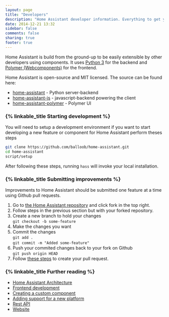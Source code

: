 ```yaml
---
layout: page
title: "Developers"
description: "Home Assistant developer information. Everything to get you started"
date: 2014-12-21 13:32
sidebar: false
comments: false
sharing: true
footer: true
---
```


Home Assistant is build from the ground-up to be easily extensible by other developers using
components. It uses [Python 3](https://www.python.org/) for the backend and
[Polymer (Webcomponents)](https://www.polymer-project.org/) for the frontend.

Home Assistant is open-source and MIT licensed. The source can be found here:

 - [home-assistant](https://github.com/balloob/home-assistant) - Python server-backend
 - [home-assistant-js](https://github.com/balloob/home-assistant-js) - javascript-backend powering the client
 - [home-assistant-polymer](https://github.com/balloob/home-assistant-polymer) - Polymer UI

### {% linkable_title Starting development %}

You will need to setup a development environment if you want to start developing a new feature or
component for Home Assistant perform theses steps

```bash
git clone https://github.com/balloob/home-assistant.git
cd home-assistant
script/setup
```

After following these steps, running `hass` will invoke your local installation.

### {% linkable_title Submitting improvements %}

Improvements to Home Assistant should be submitted one feature at a time using Github pull
requests.

 1. Go to [the Home Assistant repository](https://github.com/balloob/home-assistant)
    and click fork in the top right.
 2. Follow steps in the previous section but with your forked repository.
 3. Create a new branch to hold your changes<br>
    `git checkout -b some-feature`
 4. Make the changes you want
 5. Commit the changes<br>
    `git add .`<br>
    `git commit -m "Added some-feature"`
 6. Push your commited changes back to your fork on Github<br>
    `git push origin HEAD`
 7. Follow [these steps](https://help.github.com/articles/creating-a-pull-request/) to create your
    pull request.

### {% linkable_title Further reading %}

<ul>
  <li><a href="{{ root_url }}/developers/architecture.html">
    Home Assistant Architecture
  </a></li>
  <li><a href="{{ root_url}}/developers/frontend.html">Frontend development</a></li>
  <li><a href="{{ root_url}}/developers/creating_components.html">
    Creating a custom component
  </a></li>
  <li><a href="{{ root_url}}/developers/add_new_platform.html">
    Adding support for a new platform
  </a></li>
  <li><a href="{{ root_url }}/developers/api.html">Rest API</a></li>
  <li><a href="{{ root_url }}/developers/website.html">Website </a></li>
</ul>
